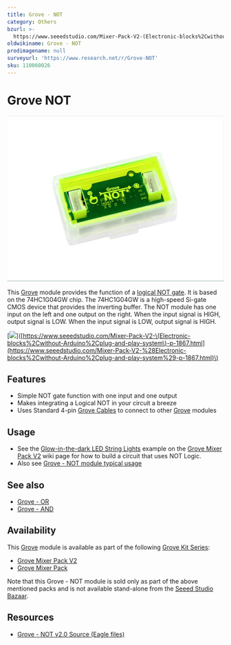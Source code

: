 ```yaml
---
title: Grove - NOT
category: Others
bzurl: >-
  https://www.seeedstudio.com/Mixer-Pack-V2-(Electronic-blocks%2Cwithout-Arduino%2Cplug-and-play-system)-p-1867.html
oldwikiname: Grove - NOT
prodimagename: null
surveyurl: 'https://www.research.net/r/Grove-NOT'
sku: 110060026
---
```


# Grove NOT

![](https://github.com/SeeedDocument/Grove-NOT/raw/master/img/NOT_photo1.jpg)

This [Grove](/Grove) module provides the function of a [logical NOT gate](http://en.wikipedia.org/wiki/Inverter_%28logic_gate%29). It is based on the 74HC1G04GW chip. The 74HC1G04GW is a high-speed Si-gate CMOS device that provides the inverting buffer. The NOT module has one input on the left and one output on the right. When the input signal is HIGH, output signal is LOW. When the input signal is LOW, output signal is HIGH.

\[![](https://github.com/SeeedDocument/Seeed-WiKi/raw/master/docs/images/300px-Get_One_Now_Banner-ragular.png)\]\([https://www.seeedstudio.com/Mixer-Pack-V2-\(Electronic-blocks%2Cwithout-Arduino%2Cplug-and-play-system\)-p-1867.html](https://www.seeedstudio.com/Mixer-Pack-V2-%28Electronic-blocks%2Cwithout-Arduino%2Cplug-and-play-system%29-p-1867.html)\)

## Features

* Simple NOT gate function with one input and one output
* Makes integrating a Logical NOT in your circuit a breeze
* Uses Standard 4-pin [Grove Cables](/GROVE_System#Grove_Cables) to connect to other [Grove](/Grove) modules

## Usage

* See the [ Glow-in-the-dark LED String Lights](/GROVE_MIXER_PACK_V2#Glow_in_the_Dark_String_Lights) example on the [ Grove Mixer Pack V2](/GROVE_MIXER_PACK_V2) wiki page for how to build a circuit that uses NOT Logic.
* Also see [Grove - NOT module typical usage](/GROVE_MIXER_PACK_V2#Grove-NOT_module)

## See also

* [Grove - OR](/Grove-OR)
* [Grove - AND](/Grove-AND)

## Availability

This [Grove](/Grove) module is available as part of the following [Grove Kit Series](/GROVE_System#GROVE_Kit_Series):

* [Grove Mixer Pack V2](/GROVE_MIXER_PACK_V2)
* [Grove Mixer Pack](/Grove-Mixer_Pack)

Note that this Grove - NOT module is sold only as part of the above mentioned packs and is not available stand-alone from the [Seeed Studio Bazaar](http://www.seeedstudio.com/depot/).

## Resources

* [Grove - NOT v2.0 Source \(Eagle files\)](https://github.com/SeeedDocument/Grove-NOT/raw/master/res/Grove-NOT_v2.0_Eagle.zip)

